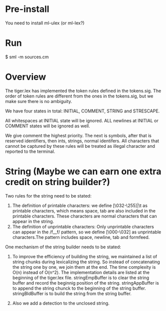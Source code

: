 # Pre-install

You need to install ml-ulex (or ml-lex?)

# Run

$ sml -m sources.cm

# Overview

The tiger.lex has implemented the token rules defined in the tokens.sig. The order of token rules are different from the ones in the tokens.sig, but we make sure there is no ambiguity.

We have four states in total: INITIAL, COMMENT, STRING and STRESCAPE.

All whitespaces at INITIAL state will be ignored. ALL newlines at INITIAL or COMMENT states will be ignored as well.

We give comment the highest priority. The next is symbols, after that is reserved identifiers, then ints, strings, normal identifers. All characters that cannot be captured by these rules will be treated as illegal character and reported to the terminal.

# String (Maybe we can earn one extra credit on string builder?)

Two rules for the string need to be stated:

1. The definition of printable characters: we define [\032-\255]|\t as printable characters, which means space, tab are also included in the printable characters. These characters are normal characters that can appear in the string.
2. The definition of unprintable characters: Only unprintable characters can appear in the /f\_\_f/ pattern, so we define [\000-\032] as unprintable characters.The pattern includes space, newline, tab and formfeed.

One mechanism of the string builder needs to be stated:

1. To improve the efficiency of building the string, we maintained a list of string chunks during lexicalizing the string. So instead of concatenating the string one by one, we join them at the end. The time complexity is O(n) instead of O(n^2). The implementation details are listed at the beginning of the tiger.lex file. stringEmpBuffer is to clear the string buffer and record the beginnig position of the string. stringAppBuffer is to append the string chunck to the beginning of the string buffer. stringBldBuffer is to build the string from the string buffer.

2. Also we add a detection to the unclosed string. 
